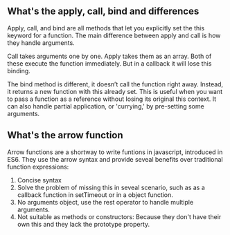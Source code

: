 ## What's the apply, call, bind and differences

Apply, call, and bind are all methods that let you explicitly set the this keyword for a function. The main difference between apply and call is how they handle arguments.

Call takes arguments one by one.
Apply takes them as an array.
Both of these execute the function immediately. But in a callback it will lose this binding.

The bind method is different, it doesn’t call the function right away. Instead, it returns a new function with this already set. This is useful when you want to pass a function as a reference without losing its original this context. It can also handle partial application, or 'currying,' by pre-setting some arguments.

## What's the arrow function

Arrow functions are a shortway to write funtions in javascript, introduced in ES6. They use the arrow syntax and provide seveal benefits over traditional function expressions:
1. Concise syntax
2. Solve the problem of missing this in seveal scenario, such as as a callback function in setTimeout or in a object function.
3. No arguments object, use the rest operator to handle multiple arguments.
4. Not suitable as methods or constructors: Because they don't have their own this and they lack the prototype property.
